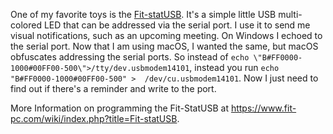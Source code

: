 One of my favorite toys is the [Fit-statUSB](https://fit-iot.com/web/product/fit-statusb/).  It's a simple little USB multi-colored LED that can be addressed via the serial port.  I use it to send me visual notifications, such as an upcoming meeting.  On Windows I echoed to the serial port.  Now that I am using macOS, I wanted the same, but macOS obfuscates addressing the serial ports.  So instead of `echo \"B#FF0000-1000#00FF00-500\">/tty/dev.usbmodem14101`, instead you run `echo "B#FF0000-1000#00FF00-500" >  /dev/cu.usbmodem14101`.  Now I just need to find out if there's a reminder and write to the port.

More Information on programming the Fit-StatUSB at https://www.fit-pc.com/wiki/index.php?title=Fit-statUSB.
